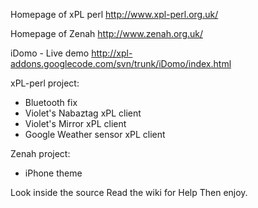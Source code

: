 Homepage of xPL perl
http://www.xpl-perl.org.uk/

Homepage of Zenah
http://www.zenah.org.uk/

iDomo - Live demo
http://xpl-addons.googlecode.com/svn/trunk/iDomo/index.html

xPL-perl project:

  * Bluetooth fix
  * Violet's Nabaztag xPL client
  * Violet's Mirror xPL client
  * Google Weather sensor xPL client

Zenah project:

  * iPhone theme

Look inside the source
Read the wiki for Help
Then enjoy.